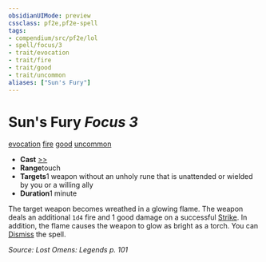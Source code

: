 ```yaml
---
obsidianUIMode: preview
cssclass: pf2e,pf2e-spell
tags:
- compendium/src/pf2e/lol
- spell/focus/3
- trait/evocation
- trait/fire
- trait/good
- trait/uncommon
aliases: ["Sun's Fury"]
---
```

# Sun's Fury *Focus 3*   
[evocation](rules/traits/evocation.md "Evocation School Trait")  [fire](rules/traits/fire.md "Fire Energy & Element Trait")  [good](rules/traits/good.md "Good Alignment Trait")  [uncommon](rules/traits/uncommon.md "Uncommon Rarity Trait")  

- **Cast** [>>](rules/core-rulebook/chapter-9-playing-the-game.md#Actions "Two-Action") 
- **Range**touch
- **Targets**1 weapon without an unholy rune that is unattended or wielded by you or a willing ally
- **Duration**1 minute

The target weapon becomes wreathed in a glowing flame. The weapon deals an additional `1d4` fire and 1 good damage on a successful [Strike](rules/actions/strike.md). In addition, the flame causes the weapon to glow as bright as a torch. You can [Dismiss](rules/actions/dismiss.md) the spell.

*Source: Lost Omens: Legends p. 101*